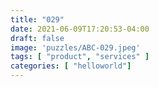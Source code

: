 ```yaml
---
title: "029"
date: 2021-06-09T17:20:53-04:00
draft: false
image: 'puzzles/ABC-029.jpeg'
tags: [ "product", "services" ]
categories: [ "helloworld"]
---
```



